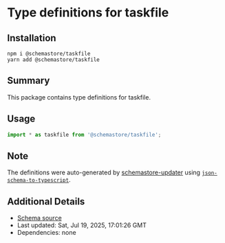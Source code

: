 # Type definitions for taskfile

## Installation

```
npm i @schemastore/taskfile
yarn add @schemastore/taskfile
```

## Summary

This package contains type definitions for taskfile.

## Usage

```ts
import * as taskfile from '@schemastore/taskfile';
```

## Note

The definitions were auto-generated by [schemastore-updater](https://github.com/ffflorian/schemastore-updater) using [`json-schema-to-typescript`](https://www.npmjs.com/package/json-schema-to-typescript).

## Additional Details

* [Schema source](https://github.com/SchemaStore/schemastore/tree/master/src/schemas/json/taskfile)
* Last updated: Sat, Jul 19, 2025, 17:01:26 GMT
* Dependencies: none

